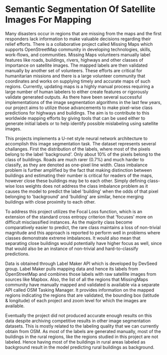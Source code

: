 # Semantic Segmentation Of Satellite Images For Mapping


Many disasters occur in regions that are missing from the maps and the first responders lack information to make valuable decisions regarding their relief efforts. There is a collaborative project called Missing Maps which supports OpenStreetMap community in developing technologies, skills, work-flows, and communities. Missing Maps volunteers manually label features like roads, buildings, rivers, highways and other classes of importance on satellite images. The mapped labels are then validated manually by another set of volunteers. These efforts are critical for humanitarian missions and there is a large volunteer community that coordinates and works on supplying timely and accurate maps of such regions. Currently, updating maps is a highly manual process requiring a large number of human labelers to either create features or rigorously validate generated outputs. As there have been several successful implementations of the image segmentation algorithms in the last few years, our project aims to utilize those advancements to make pixel-wise class predictions for highways and buildings. The aim is to contribute to this worldwide mapping efforts by giving tools that can be used either to generate initial labels or to help identify possible mislabeling using satellite images.

This projects implements a U-net style neural network architecture to accomplish this image segmentation task. The dataset represents several challanges. First the distribution of the labels, where most of the pixels belong to the label 'background'. Only about 10% of the pixels belong to the class of buildings. Roads are much rarer (0.7%) and much harder to classify, as they are denoted as one-pixel line width. Class imbalance problem is further amplified by the fact that making distinction between buildings and estimating their number is critical for readers of the maps, however close these buildings may be to each other. Simply defining class-wise loss weights does not address the class imbalance problem as it causes the model to predict the label 'building' when the odds of that pixel belonging to 'background' and 'building' are similar, hence merging buildings with close proximity to each other.

To address this project utilizes the Focal Loss function, which is an extension of the standard cross entropy criterion that 'focuses' more on difficult misclassified instances. As the majority class become comparatively easier to predict, the rare class maintains a loss of non-trivial magnitude and this approach is reported to perform well in problems where classes demonstrate extreme imbalances. It would also mean that separating close buildings would potentially have higher focus as well, since that would also be an instance of non-trivial and hard-to-classify predictions.

Data is obtained through Label Maker API  which is developed by DevSeed group. Label Maker pulls mapping data and hence its labels from OpenStreetMap and combines those labels with raw satellite images from sources like Mapbox. Also, the list of all the regions that MissingMaps community have manually mapped and validated is available via a separate API called OSM Tasking Manager. It provides information on the mapped regions indicating the regions that are validated, the bounding box (latitude \& longitude) of each project and zoom level for which the images are available.

Eventually the project did not produced accurate enough results on this data despite archiving competitive results in other image segmentation datasets. This is mostly related to the labeling quality that we can currently obtain from OSM. As most of the labels are generated manually, most of the buildings in the rural regions, like the regions studied in this project are not labeled. Hence having most of the buildings in rural areas labeled as background result in the model predicting rural buildings as background.